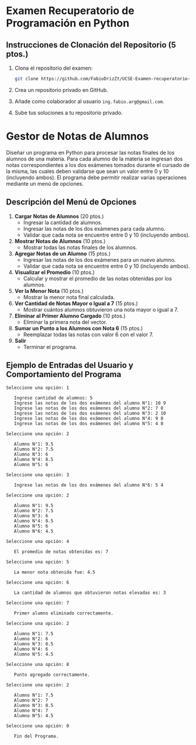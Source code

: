 # Examen Recuperatorio de Programación en Python

## Instrucciones de Clonación del Repositorio (5 ptos.)

1. Clona el repositorio del examen:
   ```bash
   git clone https://github.com/FabioDrizZt/UCSE-Examen-recuperatorio-programacion-en-python
   ```

2. Crea un repositorio privado en GitHub.

3. Añade como colaborador al usuario `ing.fabio.arg@gmail.com`.

4. Sube tus soluciones a tu repositorio privado. 

# Gestor de Notas de Alumnos

Diseñar un programa en Python para procesar las notas finales de los alumnos de una materia. Para cada alumno de la materia se ingresan dos notas correspondientes a los dos exámenes tomados durante el cursado de la misma, las cuales deben validarse que sean un valor entre 0 y 10 (incluyendo ambos). El programa debe permitir realizar varias operaciones mediante un menú de opciones.

## Descripción del Menú de Opciones

1. **Cargar Notas de Alumnos** (20 ptos.)
    - Ingresar la cantidad de alumnos.
    - Ingresar las notas de los dos exámenes para cada alumno.
    - Validar que cada nota se encuentre entre 0 y 10 (incluyendo ambos).
2. **Mostrar Notas de Alumnos** (10 ptos.)
    - Mostrar todas las notas finales de los alumnos.
3. **Agregar Notas de un Alumno** (15 ptos.)
    - Ingresar las notas de los dos exámenes para un nuevo alumno.
    - Validar que cada nota se encuentre entre 0 y 10 (incluyendo ambos).
4. **Visualizar el Promedio** (10 ptos.)
    - Calcular y mostrar el promedio de las notas obtenidas por los alumnos.
5. **Ver la Menor Nota** (10 ptos.)
    - Mostrar la menor nota final calculada.
6. **Ver Cantidad de Notas Mayor o Igual a 7** (15 ptos.)
    - Mostrar cuántos alumnos obtuvieron una nota mayor o igual a 7.
7. **Eliminar al Primer Alumno Cargado** (10 ptos.)
    - Eliminar la primera nota del vector.
8. **Sumar un Punto a los Alumnos con Nota 6** (15 ptos.)
    - Reemplazar todas las notas con valor 6 con el valor 7.
0. **Salir**
    - Terminar el programa.

## Ejemplo de Entradas del Usuario y Comportamiento del Programa

```plaintext
Seleccione una opción: 1

   Ingrese cantidad de alumnos: 5
   Ingrese las notas de los dos exámenes del alumno N°1: 10 9
   Ingrese las notas de los dos exámenes del alumno N°2: 7 8
   Ingrese las notas de los dos exámenes del alumno N°3: 2 10
   Ingrese las notas de los dos exámenes del alumno N°4: 9 8
   Ingrese las notas de los dos exámenes del alumno N°5: 4 8

Seleccione una opción: 2

   Alumno N°1: 9.5
   Alumno N°2: 7.5
   Alumno N°3: 6
   Alumno N°4: 8.5
   Alumno N°5: 6

Seleccione una opción: 3

   Ingrese las notas de los dos exámenes del alumno N°6: 5 4

Seleccione una opción: 2

   Alumno N°1: 9.5
   Alumno N°2: 7.5
   Alumno N°3: 6
   Alumno N°4: 8.5
   Alumno N°5: 6
   Alumno N°6: 4.5

Seleccione una opción: 4

   El promedio de notas obtenidas es: 7

Seleccione una opción: 5

   La menor nota obtenida fue: 4.5

Seleccione una opción: 6

   La cantidad de alumnos que obtuvieron notas elevadas es: 3

Seleccione una opción: 7

   Primer alumno eliminado correctamente.

Seleccione una opción: 2

   Alumno N°1: 7.5
   Alumno N°2: 6
   Alumno N°3: 8.5
   Alumno N°4: 6
   Alumno N°5: 4.5

Seleccione una opción: 8

   Punto agregado correctamente.

Seleccione una opción: 2

   Alumno N°1: 7.5
   Alumno N°2: 7
   Alumno N°3: 8.5
   Alumno N°4: 7
   Alumno N°5: 4.5

Seleccione una opción: 0

   Fin del Programa.
```
